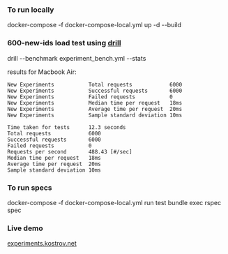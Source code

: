 ### To run locally

docker-compose -f docker-compose-local.yml up -d --build

### 600-new-ids load test using [drill](https://github.com/fcsonline/drill)

drill --benchmark experiment_bench.yml --stats

results for Macbook Air:
```
New Experiments           Total requests            6000
New Experiments           Successful requests       6000
New Experiments           Failed requests           0
New Experiments           Median time per request   18ms
New Experiments           Average time per request  20ms
New Experiments           Sample standard deviation 10ms

Time taken for tests      12.3 seconds
Total requests            6000
Successful requests       6000
Failed requests           0
Requests per second       488.43 [#/sec]
Median time per request   18ms
Average time per request  20ms
Sample standard deviation 10ms
```

### To run specs

docker-compose -f docker-compose-local.yml run test bundle exec rspec spec

### Live demo

[experiments.kostrov.net](https://experiments.kostrov.net)
